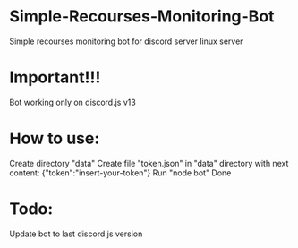 # Simple-Recourses-Monitoring-Bot
Simple recourses monitoring bot for discord server linux server

# Important!!!
Bot working only on discord.js v13

# How to use:

Create directory "data"
Create file "token.json" in "data" directory with next content: {"token":"insert-your-token"}
Run "node bot"
Done 

# Todo:
Update bot to last discord.js version 

